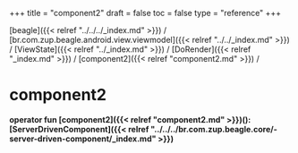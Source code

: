 +++
title = "component2"
draft = false
toc = false
type = "reference"
+++

[beagle]({{< relref "../../../_index.md" >}}) / [br.com.zup.beagle.android.view.viewmodel]({{< relref "../../_index.md" >}}) / [ViewState]({{< relref "../_index.md" >}}) / [DoRender]({{< relref "_index.md" >}}) / [component2]({{< relref "component2.md" >}}) / 



# component2  
  
<b><b>operator fun [component2]({{< relref "component2.md" >}})(): [ServerDrivenComponent]({{< relref "../../../br.com.zup.beagle.core/-server-driven-component/_index.md" >}})</b></b>  



